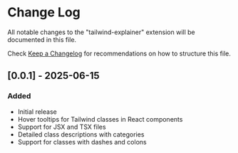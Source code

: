 # Change Log

All notable changes to the "tailwind-explainer" extension will be documented in this file.

Check [Keep a Changelog](http://keepachangelog.com/) for recommendations on how to structure this file.

## [0.0.1] - 2025-06-15

### Added

- Initial release
- Hover tooltips for Tailwind classes in React components
- Support for JSX and TSX files
- Detailed class descriptions with categories
- Support for classes with dashes and colons
